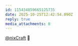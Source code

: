 ```yaml
---
id: 115434859665125735
date: 2025-10-25T12:42:54.090Z
reply: true
media_attachments: 0
---
```


<p><span class="h-card" translate="no"><a href="https://mastodon.social/@nixCraft" class="u-url mention" rel="nofollow noopener" target="_blank">@<span>nixCraft</span></a></span> 🤔</p>

